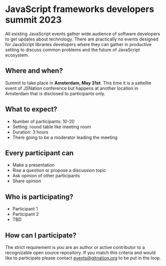# JavaScript frameworks developers summit 2023

All existing JavaScript events gather wide audience of software developers to get updates about technology. There are practically no events designed for JavaScript libraries developers where they can gather in productive setting to discuss common problems and the future of JavaScript ecosystem.

## Where and when?

Summit to take place in **Amsterdam, May 31st**. This time it is a sattelite event of JSNation conference but happens at another location in Amsterdam that is disclosed to participants only.

## What to expect?

- Number of participants: 10-20
- Setting: round table like meeting room
- Duration: 3 hours
- There going to be a moderator leading the meeting

## Every participant can
- Make a presentation
- Rise a question or propose a discussion topic
- Ask opinion of other participants
- Share opinion

## Who is participating?

 - Participant 1
 - Participant 2
 - TBD

## How can I participate?

The strict requirement is you are an author or active contributor to a recognizable open source repository. If you match this criteria and would like to participate please contact events@gitnation.org to be put in the loop.
